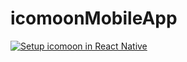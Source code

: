 # icomoonMobileApp

[![Setup icomoon in React Native](https://i.ytimg.com/vi/u86IQHgDg8Y/hqdefault.jpg)](https://www.youtube.com/watch?v=IUGDJFHx0IU&list=PLL8WWyXe4_Vt3IrCc2X1hyMOqHj3mflyc)
